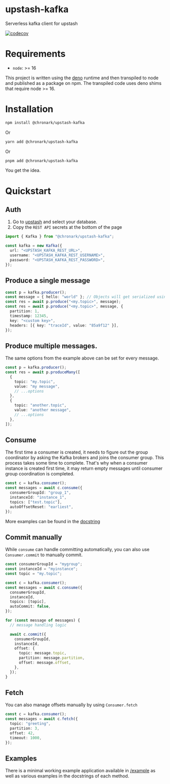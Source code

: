 # upstash-kafka

Serverless kafka client for upstash

[![codecov](https://codecov.io/gh/chronark/upstash-kafka/branch/main/graph/badge.svg?token=BBJ1FCHPF0)](https://codecov.io/gh/chronark/upstash-kafka)

# Requirements

- `node`: >= 16

This project is written using the [deno](https://deno.land/) runtime and then
transpiled to node and published as a package on npm. The transpiled code uses
deno shims that require node >= 16.

# Installation

```bash
npm install @chronark/upstash-kafka
```

Or

```bash
yarn add @chronark/upstash-kafka
```

Or

```bash
pnpm add @chronark/upstash-kafka
```

You get the idea.

# Quickstart

## Auth

1. Go to [upstash](https://console.upstash.com/kafka) and select your database.
2. Copy the `REST API` secrets at the bottom of the page

```typescript
import { Kafka } from "@chronark/upstash-kafka";

const kafka = new Kafka({
  url: "<UPSTASH_KAFKA_REST_URL>",
  username: "<UPSTASH_KAFKA_REST_USERNAME>",
  password: "<UPSTASH_KAFKA_REST_PASSWORD>",
});
```

## Produce a single message

```typescript
const p = kafka.producer();
const message = { hello: "world" }; // Objects will get serialized using `JSON.stringify`
const res = await p.produce("<my.topic>", message);
const res = await p.produce("<my.topic>", message, {
  partition: 1,
  timestamp: 12345,
  key: "<custom key>",
  headers: [{ key: "traceId", value: "85a9f12" }],
});
```

## Produce multiple messages.

The same options from the example above can be set for every message.

```typescript
const p = kafka.producer();
const res = await p.produceMany([
  {
    topic: "my.topic",
    value: "my message",
    // ...options
  },
  {
    topic: "another.topic",
    value: "another message",
    // ...options
  },
]);
```

## Consume

The first time a consumer is created, it needs to figure out the group
coordinator by asking the Kafka brokers and joins the consumer group. This
process takes some time to complete. That's why when a consumer instance is
created first time, it may return empty messages until consumer group
coordination is completed.

```typescript
const c = kafka.consumer();
const messages = await c.consume({
  consumerGroupId: "group_1",
  instanceId: "instance_1",
  topics: ["test.topic"],
  autoOffsetReset: "earliest",
});
```

More examples can be found in the
[docstring](https://github.com/chronark/upstash-kafka/blob/main/pkg/consumer.ts#L265)

## Commit manually

While `consume` can handle committing automatically, you can also use
`Consumer.commit` to manually commit.

```typescript
const consumerGroupId = "mygroup";
const instanceId = "myinstance";
const topic = "my.topic";

const c = kafka.consumer();
const messages = await c.consume({
  consumerGroupId,
  instanceId,
  topics: [topic],
  autoCommit: false,
});

for (const message of messages) {
  // message handling logic

  await c.commit({
    consumerGroupId,
    instanceId,
    offset: {
      topic: message.topic,
      partition: message.partition,
      offset: message.offset,
    },
  });
}
```

## Fetch

You can also manage offsets manually by using `Consumer.fetch`

```typescript
const c = kafka.consumer();
const messages = await c.fetch({
  topic: "greeting",
  partition: 3,
  offset: 42,
  timeout: 1000,
});
```

## Examples

There is a minimal working example application available in
[/example](https://github.com/chronark/upstash-kafka/tree/main/example) as well
as various examples in the docstrings of each method.
